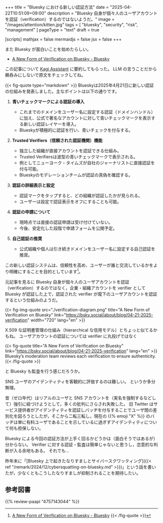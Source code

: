 +++
title = "Bluesky における新しい認証方法"
date =  "2025-04-22T10:51:09+09:00"
description = "Bluesky 自身が個々人のユーザアカウントを認証（verification）するのではないようだ。"
image = "/images/attention/kitten.jpg"
tags = [ "bluesky", "security", "risk", "management" ]
pageType = "text"
draft = true

[scripts]
  mathjax = false
  mermaidjs = false
  jsx = false
+++

また Bluesky が面白いことを始めたらしい。

- [A New Form of Verification on Bluesky - Bluesky](https://bsky.social/about/blog/04-21-2025-verification)

この記事について [Kagi Assistant] に要約してもらった。
LLM の言うことだから鵜呑みにしないで原文をチェックしてね。

{{< fig-quote type="markdown" >}}
Blueskyは2025年4月21日に新しい認証の仕組みを発表しました。主なポイントは以下の通りです。

1. **青いチェックマークによる認証の導入**
   - これまでのドメインをユーザー名に設定する認証（ドメインハンドル）に加え、公式で著名なアカウントに対して青いチェックマークを表示する新しい認証レイヤーを導入。
   - Blueskyが積極的に認証を行い、青いチェックを付与する。

2. **Trusted Verifiers（信頼された認証機関）機能**
   - 独立した組織が直接アカウントを認証できる仕組み。
   - Trusted Verifiersは波型の青いチェックマークで表示される。
   - 例としてニューヨーク・タイムズが自社のジャーナリストに直接認証を付与可能。
   - Blueskyのモデレーションチームが認証の真偽を確認する。

3. **認証の詳細表示と設定**
   - 認証マークをタップすると、どの組織が認証したかが見られる。
   - ユーザーは設定で認証表示をオフにすることも可能。

4. **認証の申請について**
   - 現時点では直接の認証申請は受け付けていない。
   - 今後、安定化した段階で申請フォームを公開予定。

5. **自己認証の推奨**
   - 公式組織や個人は引き続きドメインをユーザー名に設定する自己認証を推奨。

この新しい認証システムは、信頼性を高め、ユーザーが誰と交流しているかをより明確にすることを目的としています[^1]。

[^1]: [A New Form of Verification on Bluesky - Bluesky](https://bsky.social/about/blog/04-21-2025-verification)
{{< /fig-quote >}}

元記事を見るに Bluesky 自身が個々人のユーザアカウントを認証（verification）するのではなく，企業・組織アカウントを verifier として Bluesky が認証した上で，認証された verifier が麾下のユーザアカウントを認証するという仕組みのようだ。

{{< fig-img-quote src="./verification-diagram.png" title="A New Form of Verification on Bluesky" link="https://bsky.social/about/blog/04-21-2025-verification" width="720" lang="en" >}}

X.509 な証明書管理の仕組み（hierarchical な信用モデル）とちょっと似てるかもね。
ユーザアカウントの認証については verifier に丸投げではなく

{{< fig-quote title="A New Form of Verification on Bluesky" link="https://bsky.social/about/blog/04-21-2025-verification" lang="en" >}}
Bluesky’s moderation team reviews each verification to ensure authenticity.
{{< /fig-quote >}}

と Bluesky も監査を行う感じだろうか。

SNS ユーザのアイデンティティを客観的に評価するのは難しい。
というか多分無理。

昔（ゼロ年代）はリアルのユーザと SNS アカウントを（実名を強制するなどして）強引に紐づけようとして，多くの批判にさらされ失敗した。
旧 Twitter はサービス提供者がアイデンティティを認証しバッヂを付与することでユーザ間の差別化を図ろうとしたが，そこから二転三転し，現在の {{% emoji "X" %}} のバッヂは単に有料ユーザであることを示しているに過ぎずアイデンティティについて何も担保しない。

Bluesky による今回の認証方法が上手く回るかどうかは（面白そうではあるが）分からない。
Verifier に対する認証・監査は簡単じゃないと思うし，恣意的な判断が入る余地もある。
それでも...

昨年末に「[Bluesky 上で起きたなりすましとサイバースクワッティング]({{< ref "/remark/2024/12/cybersquatting-on-bluesky.md" >}})」という話を書いたが，少なくともこうしたなりすましが抑制されることを期待したい。

[Kagi Assistant]: https://kagi.com/assistant "The Assistant"

## 参考図書

{{% review-paapi "4757143044" %}} <!-- 信頼と裏切りの社会 -->
